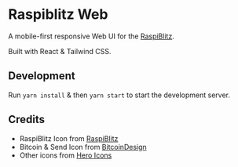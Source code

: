 # Raspiblitz Web

A mobile-first responsive Web UI for the [RaspiBlitz](https://github.com/rootzoll/raspiblitz).

Built with React & Tailwind CSS.

## Development

Run `yarn install` & then `yarn start` to start the development server.

## Credits

- RaspiBlitz Icon from [RaspiBlitz](https://github.com/rootzoll/raspiblitz)
- Bitcoin & Send Icon from [BitcoinDesign](https://github.com/bitcoindesign/bitcoin-icons)
- Other icons from [Hero Icons](https://heroicons.com/)
